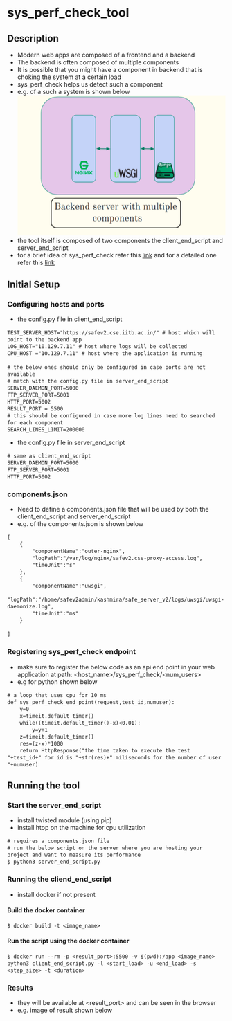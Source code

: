 # sys_perf_check_tool
## Description
* Modern web apps are composed of a frontend and a backend
* The backend is often composed of multiple components
* It is possible that you might have a component in backend that is choking the system at a certain load
* sys_perf_check helps us detect such a component
* e.g. of a such a system is shown below
![example_backend_components](resources/example_components_backend.png "Backend with multiple components")
* the tool itself is composed of two components the client_end_script and server_end_script
* for a brief idea of sys_perf_check refer this [link](resources/brief.pptx) and for a detailed one refer this [link](resources/detailed.pptx)

## Initial Setup
### Configuring hosts and ports

* the config.py file in client_end_script
```
TEST_SERVER_HOST="https://safev2.cse.iitb.ac.in/" # host which will point to the backend app 
LOG_HOST="10.129.7.11" # host where logs will be collected
CPU_HOST ="10.129.7.11" # host where the application is running

# the below ones should only be configured in case ports are not available
# match with the config.py file in server_end_script
SERVER_DAEMON_PORT=5000
FTP_SERVER_PORT=5001
HTTP_PORT=5002 
RESULT_PORT = 5500
# this should be configured in case more log lines need to searched for each component
SEARCH_LINES_LIMIT=200000
```

* the config.py file in server_end_script
```
# same as client_end_script
SERVER_DAEMON_PORT=5000
FTP_SERVER_PORT=5001
HTTP_PORT=5002
```

### components.json
* Need to define a components.json file that will be used by both the client_end_script and server_end_script
* e.g. of the components.json is shown below
```
[
    {
        "componentName":"outer-nginx",
        "logPath":"/var/log/nginx/safev2.cse-proxy-access.log",
        "timeUnit":"s"
    },
    {
        "componentName":"uwsgi",
        "logPath":"/home/safev2admin/kashmira/safe_server_v2/logs/uwsgi/uwsgi-daemonize.log",
        "timeUnit":"ms"
    }

]
```

### Registering sys_perf_check endpoint
* make sure to register the below code as an api end point in your web application at path: <host_name>/sys_perf_check/<num_users>
* e.g for python shown below
```
# a loop that uses cpu for 10 ms
def sys_perf_check_end_point(request,test_id,numuser):
    y=0
    x=timeit.default_timer()
    while((timeit.default_timer()-x)<0.01):
        y=y+1
    z=timeit.default_timer()
    res=(z-x)*1000
    return HttpResponse("the time taken to execute the test "+test_id+" for id is "+str(res)+" miliseconds for the number of user "+numuser)
```

## Running the tool
### Start the server_end_script
* install twisted module (using pip)
* install htop on the machine for cpu utilization

```
# requires a components.json file
# run the below script on the server where you are hosting your project and want to measure its performance
$ python3 server_end_script.py
```

### Running the cliend_end_script
* install docker if not present
#### Build the docker container
```
$ docker build -t <image_name>
```

#### Run the script using the docker container
```
$ docker run --rm -p <result_port>:5500 -v $(pwd):/app <image_name> python3 client_end_script.py -l <start_load> -u <end_load> -s <step_size> -t <duration>
```

### Results
* they will be available at <result_port> and can be seen in the browser
* e.g. image of result shown below